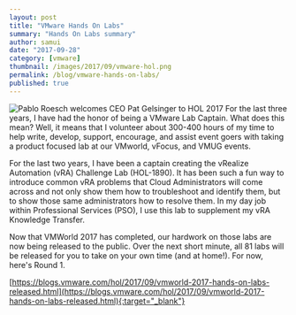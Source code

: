 ```yaml
---
layout: post
title: "VMware Hands On Labs"
summary: "Hands On Labs summary"
author: samui
date: "2017-09-28"
category: [vmware]
thumbnail: /images/2017/09/vmware-hol.png
permalink: /blog/vmware-hands-on-labs/
published: true
---
```


![Pablo Roesch welcomes CEO Pat Gelsinger to HOL 2017](images/2017/09/KD7_7130-1024x684.jpg) 
For the last three years, I have had the honor of being a VMware Lab Captain. What does this mean? Well, it means that I volunteer about 300-400 hours of my time to help write, develop, support, encourage, and assist event goers with taking a product focused lab at our VMworld, vFocus, and VMUG events.

For the last two years, I have been a captain creating the vRealize Automation (vRA) Challenge Lab (HOL-1890). It has been such a fun way to introduce common vRA problems that Cloud Administrators will come across and not only show them how to troubleshoot and identify them, but to show those same administrators how to resolve them. In my day job within Professional Services (PSO), I use this lab to supplement my vRA Knowledge Transfer.

Now that VMWorld 2017 has completed, our hardwork on those labs are now being released to the public. Over the next short minute, all 81 labs will be released for you to take on your own time (and at home!). For now, here's Round 1.

[https://blogs.vmware.com/hol/2017/09/vmworld-2017-hands-on-labs-released.html](https://blogs.vmware.com/hol/2017/09/vmworld-2017-hands-on-labs-released.html){:target="_blank"}
